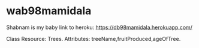 # wab98mamidala
Shabnam is my baby
link to heroku: https://db98mamidala.herokuapp.com/

Class Resource: Trees. Attributes: treeName,fruitProduced,ageOfTree.